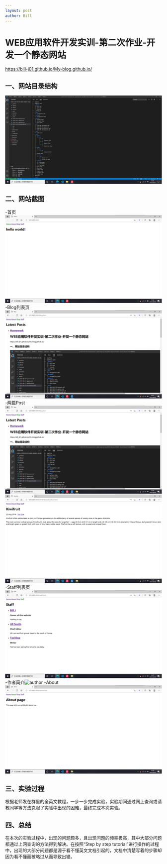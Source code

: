 ```yaml
---
layout: post
author: Bill
---
```

# WEB应用软件开发实训-第二次作业-开发一个静态网站
https://bill-j01.github.io/My-blog.github.io/
## 一、网站目录结构
![tree](tree.png)  
## 二、网站截图
-首页![shouye](shouye.png)
-Blog列表页![Blog](Blog.png)
-两篇Post![post1](post1.png) ![post2](post2.png)
-Staff列表页![staff](staff.png)
-作者简介![author](author.png)
-About![about](about.png)
## 三、实验过程
  根据老师发在群里的全英文教程，一步一步完成实验，实验期间通过网上查询或请教同学等方法克服了实验中出现的困难，最终完成本次实验。
## 四、总结
  在本次的实验过程中，出现的问题颇多，且出现问题的频率极高，其中大部分问题都通过上网查询的方法得到解决。在按照“Step by step tutorial”进行操作的过程中，出现的大部分问题都是源于看不懂英文文档引起的，文档中清楚写着的步骤却因为看不懂而被略过从而导致出错。
